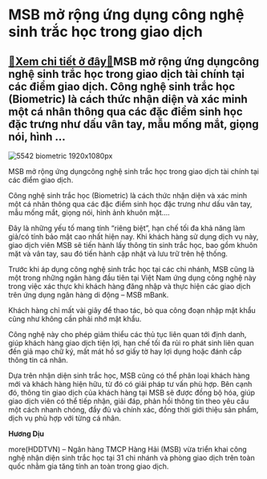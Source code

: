 MSB mở rộng ứng dụng công nghệ sinh trắc học trong giao dịch
============================================================

[:gift:Xem chi tiết ở đây:gift:](https://hddtvn.com/msb-mo-rong-ung-dung-cong-nghe-sinh-trac-hoc-trong-giao-dich/)MSB mở rộng ứng dụngcông nghệ sinh trắc học trong giao dịch tài chính tại các điểm giao dịch. Công nghệ sinh trắc học (Biometric) là cách thức nhận diện và xác minh một cá nhân thông qua các đặc điểm sinh học đặc trưng như dấu vân tay, mẫu mống mắt, giọng nói, hình …
---------------------------------------------------------------------------------------------------------------------------------------------------------------------------------------------------------------------------------------------------------------------------





![5542 biometric 1920x1080px](https://hddtvn.com/wp-content/uploads/2021/01/5542_Biometric_1920x1080px.png "MSB mở rộng ứng dụngcông nghệ sinh trắc học trong giao dịch tài chính tại các điểm giao dịch.")


MSB mở rộng ứng dụngcông nghệ sinh trắc học trong giao dịch tài chính tại các điểm giao dịch.



Công nghệ sinh trắc học (Biometric) là cách thức nhận diện và xác minh một cá nhân thông qua các đặc điểm sinh học đặc trưng như dấu vân tay, mẫu mống mắt, giọng nói, hình ảnh khuôn mặt….


Đây là những yếu tố mang tính “riêng biệt”, hạn chế tối đa khả năng làm giả/có tính bảo mật cao nhất hiện nay. Khi khách hàng sử dụng dịch vụ này, giao dịch viên MSB sẽ tiến hành lấy thông tin sinh trắc học, bao gồm khuôn mặt và vân tay, sau đó tiến hành cập nhật và lưu trữ trên hệ thống.


Trước khi áp dụng công nghệ sinh trắc học tại các chi nhánh, MSB cũng là một trong những ngân hàng đầu tiên tại Việt Nam ứng dụng công nghệ này trong việc xác thực khi khách hàng đăng nhập và thực hiện các giao dịch trên ứng dụng ngân hàng di động – MSB mBank.


Khách hàng chỉ mất vài giây để thao tác, bỏ qua công đoạn nhập mật khẩu cũng như không cần phải nhớ mật khẩu.


Công nghệ này cho phép giảm thiểu các thủ tục liên quan tới định danh, giúp khách hàng giao dịch tiện lợi, hạn chế tối đa rủi ro phát sinh liên quan đến giả mạo chữ ký, mất mát hồ sơ giấy tờ hay lợi dụng hoặc đánh cắp thông tin cá nhân.


Dựa trên nhận diện sinh trắc học, MSB cũng có thể phân loại khách hàng mới và khách hàng hiện hữu, từ đó có giải pháp tư vấn phù hợp. Bên cạnh đó, thông tin giao dịch của khách hàng tại MSB sẽ được đồng bộ hóa, giúp giao dịch viên có thể tiếp nhận, giải đáp, phản hồi thông tin theo yêu cầu một cách nhanh chóng, đầy đủ và chính xác, đồng thời giới thiệu sản phẩm, dịch vụ phù hợp với từng cá nhân.




**Hương Dịu**



more(HDDTVN) – Ngân hàng TMCP Hàng Hải (MSB) vừa triển khai công nghệ nhận diện sinh trắc học tại 31 chi nhánh và phòng giao dịch trên toàn quốc nhằm gia tăng tính an toàn trong giao dịch.


